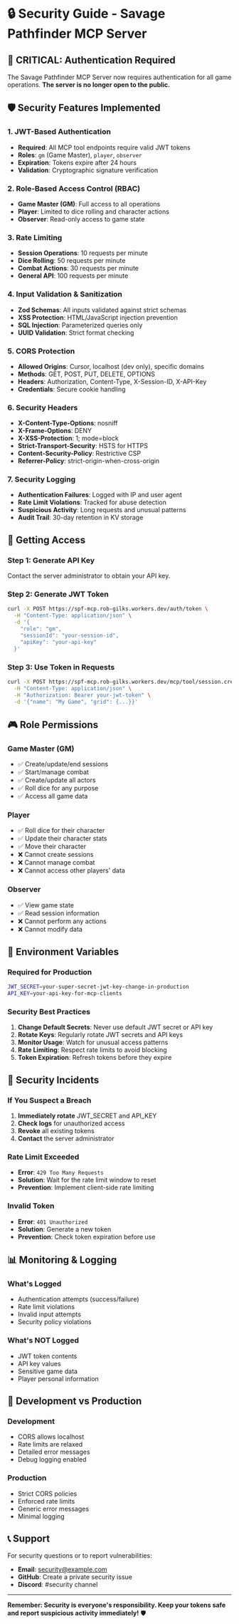 # 🔒 Security Guide - Savage Pathfinder MCP Server

## 🚨 **CRITICAL: Authentication Required**

The Savage Pathfinder MCP Server now requires authentication for all game operations. **The server is no longer open to the public.**

## 🛡️ **Security Features Implemented**

### **1. JWT-Based Authentication**

- **Required**: All MCP tool endpoints require valid JWT tokens
- **Roles**: `gm` (Game Master), `player`, `observer`
- **Expiration**: Tokens expire after 24 hours
- **Validation**: Cryptographic signature verification

### **2. Role-Based Access Control (RBAC)**

- **Game Master (GM)**: Full access to all operations
- **Player**: Limited to dice rolling and character actions
- **Observer**: Read-only access to game state

### **3. Rate Limiting**

- **Session Operations**: 10 requests per minute
- **Dice Rolling**: 50 requests per minute
- **Combat Actions**: 30 requests per minute
- **General API**: 100 requests per minute

### **4. Input Validation & Sanitization**

- **Zod Schemas**: All inputs validated against strict schemas
- **XSS Protection**: HTML/JavaScript injection prevention
- **SQL Injection**: Parameterized queries only
- **UUID Validation**: Strict format checking

### **5. CORS Protection**

- **Allowed Origins**: Cursor, localhost (dev only), specific domains
- **Methods**: GET, POST, PUT, DELETE, OPTIONS
- **Headers**: Authorization, Content-Type, X-Session-ID, X-API-Key
- **Credentials**: Secure cookie handling

### **6. Security Headers**

- **X-Content-Type-Options**: nosniff
- **X-Frame-Options**: DENY
- **X-XSS-Protection**: 1; mode=block
- **Strict-Transport-Security**: HSTS for HTTPS
- **Content-Security-Policy**: Restrictive CSP
- **Referrer-Policy**: strict-origin-when-cross-origin

### **7. Security Logging**

- **Authentication Failures**: Logged with IP and user agent
- **Rate Limit Violations**: Tracked for abuse detection
- **Suspicious Activity**: Long requests and unusual patterns
- **Audit Trail**: 30-day retention in KV storage

## 🔑 **Getting Access**

### **Step 1: Generate API Key**

Contact the server administrator to obtain your API key.

### **Step 2: Generate JWT Token**

```bash
curl -X POST https://spf-mcp.rob-gilks.workers.dev/auth/token \
  -H "Content-Type: application/json" \
  -d '{
    "role": "gm",
    "sessionId": "your-session-id",
    "apiKey": "your-api-key"
  }'
```

### **Step 3: Use Token in Requests**

```bash
curl -X POST https://spf-mcp.rob-gilks.workers.dev/mcp/tool/session.create \
  -H "Content-Type: application/json" \
  -H "Authorization: Bearer your-jwt-token" \
  -d '{"name": "My Game", "grid": {...}}'
```

## 🎮 **Role Permissions**

### **Game Master (GM)**

- ✅ Create/update/end sessions
- ✅ Start/manage combat
- ✅ Create/update all actors
- ✅ Roll dice for any purpose
- ✅ Access all game data

### **Player**

- ✅ Roll dice for their character
- ✅ Update their character stats
- ✅ Move their character
- ❌ Cannot create sessions
- ❌ Cannot manage combat
- ❌ Cannot access other players' data

### **Observer**

- ✅ View game state
- ✅ Read session information
- ❌ Cannot perform any actions
- ❌ Cannot modify data

## 🔐 **Environment Variables**

### **Required for Production**

```bash
JWT_SECRET=your-super-secret-jwt-key-change-in-production
API_KEY=your-api-key-for-mcp-clients
```

### **Security Best Practices**

1. **Change Default Secrets**: Never use default JWT secret or API key
2. **Rotate Keys**: Regularly rotate JWT secrets and API keys
3. **Monitor Usage**: Watch for unusual access patterns
4. **Rate Limiting**: Respect rate limits to avoid blocking
5. **Token Expiration**: Refresh tokens before they expire

## 🚨 **Security Incidents**

### **If You Suspect a Breach**

1. **Immediately rotate** JWT_SECRET and API_KEY
2. **Check logs** for unauthorized access
3. **Revoke** all existing tokens
4. **Contact** the server administrator

### **Rate Limit Exceeded**

- **Error**: `429 Too Many Requests`
- **Solution**: Wait for the rate limit window to reset
- **Prevention**: Implement client-side rate limiting

### **Invalid Token**

- **Error**: `401 Unauthorized`
- **Solution**: Generate a new token
- **Prevention**: Check token expiration before use

## 📊 **Monitoring & Logging**

### **What's Logged**

- Authentication attempts (success/failure)
- Rate limit violations
- Invalid input attempts
- Security policy violations

### **What's NOT Logged**

- JWT token contents
- API key values
- Sensitive game data
- Player personal information

## 🔧 **Development vs Production**

### **Development**

- CORS allows localhost
- Rate limits are relaxed
- Detailed error messages
- Debug logging enabled

### **Production**

- Strict CORS policies
- Enforced rate limits
- Generic error messages
- Minimal logging

## 📞 **Support**

For security questions or to report vulnerabilities:

- **Email**: security@example.com
- **GitHub**: Create a private security issue
- **Discord**: #security channel

---

**Remember: Security is everyone's responsibility. Keep your tokens safe and report suspicious activity immediately!** 🛡️

